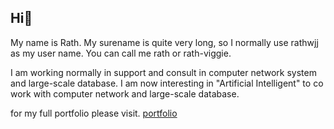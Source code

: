 ## Hi👋

My name is Rath.
My surename is quite very long, so I normally use rathwjj as my user name.
You can call me rath or rath-viggie.

I am working normally in support and consult in computer network system and large-scale database.
I am now interesting in "Artificial Intelligent" to co work with computer network and large-scale database.

for my full portfolio please visit.
<a href="https://onedrive.live.com/personal/c20e55f58b0681a0/_layouts/15/Doc.aspx?sourcedoc=%7B9a4d4f4c-3ac8-48af-98e1-203b6ea1ccba%7D&action=default&redeem=aHR0cHM6Ly8xZHJ2Lm1zL3gvYy9jMjBlNTVmNThiMDY4MWEwL0VVeFBUWnJJT3E5SW1PRWdPMjZoekxvQjZ6RkFQMjdxcnphV1lITnFtbGp0ZVE_ZT13S1A1MVc&slrid=b9c896a1-508b-8000-c821-9e820c758e28&originalPath=aHR0cHM6Ly8xZHJ2Lm1zL3gvYy9jMjBlNTVmNThiMDY4MWEwL0VVeFBUWnJJT3E5SW1PRWdPMjZoekxvQjZ6RkFQMjdxcnphV1lITnFtbGp0ZVE_cnRpbWU9UFdDQUZTQ0IzVWc&CID=960ff441-16be-4d7f-a90d-8c299e9dfc51&_SRM=0:G:54">portfolio</a>
<!--
**rathwjj/rathwjj** is a ✨ _special_ ✨ repository because its `README.md` (this file) appears on your GitHub profile.

Here are some ideas to get you started:

- 🔭 I’m currently working on ...
- 🌱 I’m currently learning ...
- 👯 I’m looking to collaborate on ...
- 🤔 I’m looking for help with ...
- 💬 Ask me about ...
- 📫 How to reach me: ...
- 😄 Pronouns: ...
- ⚡ Fun fact: ...
-->
